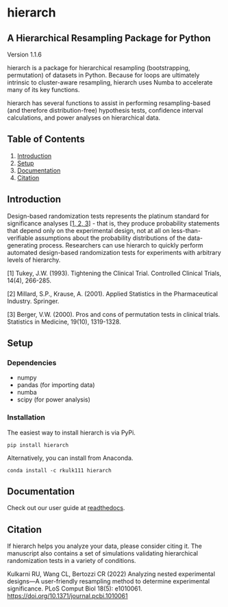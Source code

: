 # hierarch

## A Hierarchical Resampling Package for Python

Version 1.1.6

hierarch is a package for hierarchical resampling (bootstrapping, permutation) of datasets in Python. Because for loops are ultimately intrinsic to cluster-aware resampling, hierarch uses Numba to accelerate many of its key functions.

hierarch has several functions to assist in performing resampling-based (and therefore distribution-free) hypothesis tests, confidence interval calculations, and power analyses on hierarchical data.

## Table of Contents

1. [Introduction](#introduction)
2. [Setup](#setup)
3. [Documentation](#documentation)
4. [Citation](#citation)

<a name="introduction"></a>

## Introduction

Design-based randomization tests represents the platinum standard for significance analyses [[1, 2, 3]](#1) - that is, they produce probability statements that depend only on the experimental design, not at all on less-than-verifiable assumptions about the probability distributions of the data-generating process. Researchers can use hierarch to quickly perform automated design-based randomization tests for experiments with arbitrary levels of hierarchy.

<a id="1">[1]</a> Tukey, J.W. (1993). Tightening the Clinical Trial. Controlled Clinical Trials, 14(4), 266-285.

<a id="1">[2]</a> Millard, S.P., Krause, A. (2001). Applied Statistics in the Pharmaceutical Industry. Springer.

<a id="1">[3]</a> Berger, V.W. (2000). Pros and cons of permutation tests in clinical trials. Statistics in Medicine, 19(10), 1319-1328.

<a name="setup"></a>

## Setup

### Dependencies

- numpy
- pandas (for importing data)
- numba
- scipy (for power analysis)

### Installation

The easiest way to install hierarch is via PyPi.

`pip install hierarch`

Alternatively, you can install from Anaconda.

`conda install -c rkulk111 hierarch`

<a name="documentation"></a>

## Documentation

Check out our user guide at [readthedocs](https://hierarch.readthedocs.io/).

<a name="citation"></a>

## Citation

If hierarch helps you analyze your data, please consider citing it. The manuscript also
contains a set of simulations validating hierarchical randomization tests in a variety of
conditions.

Kulkarni RU, Wang CL, Bertozzi CR (2022) Analyzing nested experimental designs—A user-friendly resampling method to determine experimental significance. PLoS Comput Biol 18(5): e1010061. https://doi.org/10.1371/journal.pcbi.1010061
